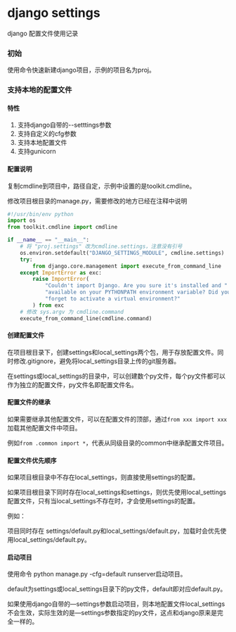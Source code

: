 # django settings

django 配置文件使用记录

### 初始

使用命令快速新建django项目，示例的项目名为proj。

### 支持本地的配置文件

#### 特性

1. 支持django自带的--setttings参数
2. 支持自定义的cfg参数
3. 支持本地配置文件
4. 支持gunicorn

#### 配置说明

复制cmdline到项目中，路径自定，示例中设置的是toolkit.cmdline。

修改项目根目录的manage.py，需要修改的地方已经在注释中说明

```python
#!/usr/bin/env python
import os
from toolkit.cmdline import cmdline

if __name__ == "__main__":
    # 将 "proj.settings" 改为cmdline.settings，注意没有引号
    os.environ.setdefault("DJANGO_SETTINGS_MODULE", cmdline.settings)
    try:
        from django.core.management import execute_from_command_line
    except ImportError as exc:
        raise ImportError(
            "Couldn't import Django. Are you sure it's installed and "
            "available on your PYTHONPATH environment variable? Did you "
            "forget to activate a virtual environment?"
        ) from exc
    # 修改 sys.argv 为 cmdline.command
    execute_from_command_line(cmdline.command)
```

#### 创建配置文件

在项目根目录下，创建settings和local_settings两个包，用于存放配置文件。同时修改.gitignore，避免将local_settings目录上传的git服务器。

在settings或local_settings的目录中，可以创建数个py文件，每个py文件都可以作为独立的配置文件，py文件名即配置文件名。

#### 配置文件的继承

如果需要继承其他配置文件，可以在配置文件的顶部，通过`from xxx import xxx`加载其他配置文件中项目。

例如`from .common import *`，代表从同级目录的common中继承配置文件项目。

#### 配置文件优先顺序

如果项目根目录中不存在local_settings，则直接使用settings的配置。

如果项目根目录下同时存在local_settings和settings，则优先使用local_settings配置文件，只有当local_settings不存在时，才会使用settings的配置。

例如：

项目同时存在 settings/default.py和local_settings/default.py，加载时会优先使用local_settings/default.py。

#### 启动项目

使用命令 python manage.py -cfg=default runserver启动项目。

default为settings或local_settings目录下的py文件，default即对应default.py。

如果使用django自带的—settings参数启动项目，则本地配置文件local_settings不会生效，实际生效的是—settings参数指定的py文件，这点和django原来是完全一样的。